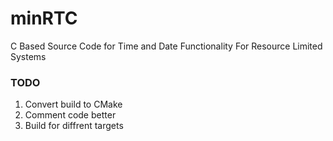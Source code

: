 # minRTC

C Based Source Code for Time and Date Functionality For Resource Limited Systems


### TODO
1. Convert build to CMake
2. Comment code better
3. Build for diffrent targets 
